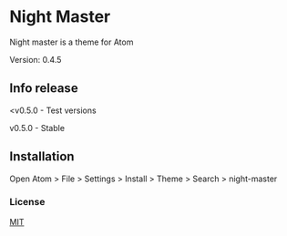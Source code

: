 # Night Master

Night master is a theme for Atom

Version: 0.4.5

## Info release

<v0.5.0 - Test versions

v0.5.0 - Stable

## Installation

Open Atom > File > Settings > Install > Theme > Search > night-master

### License
[MIT](https://choosealicense.com/licenses/mit/)
